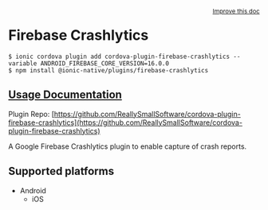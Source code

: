 <a style="float:right;font-size:12px;" href="http://github.com/danielsogl/awesome-cordova-plugins/edit/master/src/@awesome-cordova-plugins/plugins/firebase-crashlytics/index.ts#L1">
  Improve this doc
</a>

# Firebase Crashlytics

```
$ ionic cordova plugin add cordova-plugin-firebase-crashlytics --variable ANDROID_FIREBASE_CORE_VERSION=16.0.0
$ npm install @ionic-native/plugins/firebase-crashlytics
```

## [Usage Documentation](https://ionicframework.com/docs/native/firebase-crashlytics/)

Plugin Repo: [https://github.com/ReallySmallSoftware/cordova-plugin-firebase-crashlytics](https://github.com/ReallySmallSoftware/cordova-plugin-firebase-crashlytics)

A Google Firebase Crashlytics plugin to enable capture of crash reports.

## Supported platforms

- Android
  - iOS
  


